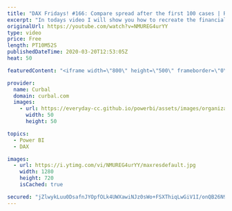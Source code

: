 ```yaml
---
title: "DAX Fridays! #166: Compare spread after the first 100 cases | Recreating the Financial Times Graph"
excerpt: "In todays video I will show you how to recreate the financial times graph in power bi where they compare the spread of confirmed cases after the countries hit their first 100 cases.  We will do the calculation using DAX and will plot the graph in Power BI.  Link to FT article: https://www.ft.com/content/a26fbf7e-48f8-11ea-aeb3-955839e06441"
originalUrl: https://youtube.com/watch?v=NMUREG4urYY
type: video
price: Free
length: PT10M52S
publishedDateTime: 2020-03-20T12:53:05Z
heat: 50

featuredContent: "<iframe width=\"800\" height=\"500\" frameborder=\"0\" src=\"https://www.youtube.com/embed/NMUREG4urYY\" allow=\"accelerometer; autoplay; encrypted-media; gyroscope; picture-in-picture\" allowfullscreen></iframe>"

provider:
  name: Curbal
  domain: curbal.com
  images:
    - url: https://everyday-cc.github.io/powerbi/assets/images/organizations/curbal.com-50x50.jpg
      width: 50
      height: 50

topics:
  - Power BI
  - DAX

images:
  - url: https://i.ytimg.com/vi/NMUREG4urYY/maxresdefault.jpg
    width: 1280
    height: 720
    isCached: true

secured: "jZlwykLuu0DsafnJYOpfOLk4UWXawiNJz0sWo+FSXThiqLwGiV1I/onQB26N9l6qY2iYFTihyPf7Z7m0L9s9EqXnh6LdgJGZHmVhWg/nt7gWoOCJtt1GYHTvBhwjO5+MuTVRwHBfyJpkKJPkERm4A49fezbovx1LzRExuseoC/FHr7R4SBKnl+qWay26IhKBmroz3srVoq5uoU2Xm2xuoglTSveNMext27UGEUPdLUywRfIdyNDGA0N6Rstr0jmBpxlkOHIJvCaOwGZ3X1HuCii9v+8m5wfYYwlp4yVfgYDl0by/v8SSz+8mwH0hSVFs4xdCozhl27KGo1pUQRAbWZ3A0OJoTEVYtRSl1XwwKxRx/k3KYBXpthF7mKDUzdNNX1jFnjyxiaCfAYkaG56797Nr+4mJH9SGSkKbOnsrdTQ=;pkzEDCE+Iji+xvRHrVaUsQ=="
---
```


